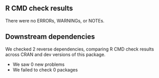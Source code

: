 ## R CMD check results
There were no ERRORs, WARNINGs, or NOTEs.

## Downstream dependencies
We checked 2 reverse dependencies, comparing R CMD check results across CRAN and dev versions of this package.

 * We saw 0 new problems
 * We failed to check 0 packages
